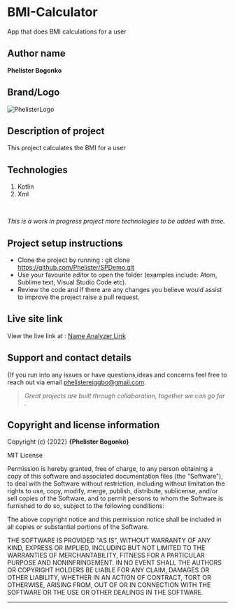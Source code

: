 # BMI-Calculator
App that does BMI calculations for a user

## Author name
**Phelister Bogonko**


## Brand/Logo
![PhelisterLogo](images/logo.jpg)

## Description of project
<p>This project calculates the BMI for a user</p>


## Technologies
1. Kotlin
1. Xml

<br>

*<p>This is a work in progress project more technologies to be added with time.</p>*

## Project setup instructions
* Clone the project by running : git clone https://github.com/Phelister/SPDemo.git
* Use your favourite editor to open the folder (examples include: Atom, Sublime text, Visual Studio Code etc).
* Review the code and if there are any changes you believe would assist to improve the project raise a pull request.

## Live site link

View the live link at : [Name Analyzer Link](https://phelister.github.io/BMI_Calculator/ "BMI_CALCULATOR")

## Support and contact details
{If you run into any issues or have questions,ideas and concerns feel free to reach out via email phelistereiggbo@gmail.com.

> *Great projects are built through collaboration, together we can go far .*


## Copyright and license information

Copyright (c) {2022} **{Phelister Bogonko}**

MIT License

Permission is hereby granted, free of charge, to any person obtaining a copy
of this software and associated documentation files (the "Software"), to deal
with the Software without restriction, including without limitation the rights
to use, copy, modify, merge, publish, distribute, sublicense, and/or sell
copies of the Software, and to permit persons to whom the Software is
furnished to do so, subject to the following conditions:

The above copyright notice and this permission notice shall be included in all
copies or substantial portions of the Software.

THE SOFTWARE IS PROVIDED "AS IS", WITHOUT WARRANTY OF ANY KIND, EXPRESS OR
IMPLIED, INCLUDING BUT NOT LIMITED TO THE WARRANTIES OF MERCHANTABILITY,
FITNESS FOR A PARTICULAR PURPOSE AND NONINFRINGEMENT. IN NO EVENT SHALL THE
AUTHORS OR COPYRIGHT HOLDERS BE LIABLE FOR ANY CLAIM, DAMAGES OR OTHER
LIABILITY, WHETHER IN AN ACTION OF CONTRACT, TORT OR OTHERWISE, ARISING FROM,
OUT OF OR IN CONNECTION WITH THE SOFTWARE OR THE USE OR OTHER DEALINGS IN THE
SOFTWARE.

---
